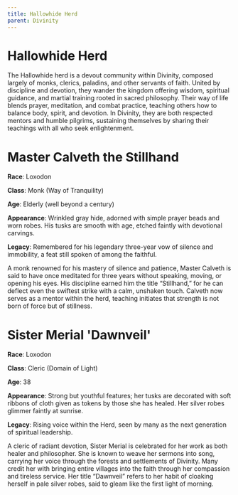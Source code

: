 ```yaml
---
title: Hallowhide Herd
parent: Divinity
---
```


# Hallowhide Herd

The Hallowhide herd is a devout community within Divinity, composed largely of monks, clerics, paladins, and other servants of faith. United by discipline and devotion, they wander the kingdom offering wisdom, spiritual guidance, and martial training rooted in sacred philosophy. Their way of life blends prayer, meditation, and combat practice, teaching others how to balance body, spirit, and devotion. In Divinity, they are both respected mentors and humble pilgrims, sustaining themselves by sharing their teachings with all who seek enlightenment.

# Master Calveth the Stillhand

**Race**: Loxodon

**Class**: Monk (Way of Tranquility)

**Age**: Elderly (well beyond a century)

**Appearance**: Wrinkled gray hide, adorned with simple prayer beads and worn robes. His tusks are smooth with age, etched faintly with devotional carvings.

**Legacy**: Remembered for his legendary three-year vow of silence and immobility, a feat still spoken of among the faithful.

A monk renowned for his mastery of silence and patience, Master Calveth is said to have once meditated for three years without speaking, moving, or opening his eyes. His discipline earned him the title “Stillhand,” for he can deflect even the swiftest strike with a calm, unshaken touch. Calveth now serves as a mentor within the herd, teaching initiates that strength is not born of force but of stillness.

# Sister Merial 'Dawnveil'

**Race**: Loxodon

**Class**: Cleric (Domain of Light)

**Age**: 38

**Appearance**: Strong but youthful features; her tusks are decorated with soft ribbons of cloth given as tokens by those she has healed. Her silver robes glimmer faintly at sunrise.

**Legacy**: Rising voice within the Herd, seen by many as the next generation of spiritual leadership.

A cleric of radiant devotion, Sister Merial is celebrated for her work as both healer and philosopher. She is known to weave her sermons into song, carrying her voice through the forests and settlements of Divinity. Many credit her with bringing entire villages into the faith through her compassion and tireless service. Her title “Dawnveil” refers to her habit of cloaking herself in pale silver robes, said to gleam like the first light of morning.
